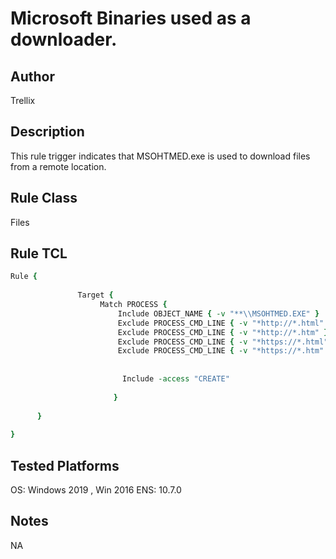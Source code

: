 # Microsoft Binaries used as a downloader.

## Author
Trellix

## Description
This rule trigger indicates that MSOHTMED.exe is used to download files from a remote location.

## Rule Class 
Files

## Rule TCL
```tcl
Rule {
             
               Target {
                    Match PROCESS {
                        Include OBJECT_NAME { -v "**\\MSOHTMED.EXE" }
                        Exclude PROCESS_CMD_LINE { -v "*http://*.html" }
                        Exclude PROCESS_CMD_LINE { -v "*http://*.htm" }
                        Exclude PROCESS_CMD_LINE { -v "*https://*.html" }
                        Exclude PROCESS_CMD_LINE { -v "*https://*.htm" }
                                   
                                   
                         Include -access "CREATE"
                        
                       }
                             
      }
   
}
```

## Tested Platforms
OS: Windows 2019 , Win 2016
ENS: 10.7.0

## Notes
NA